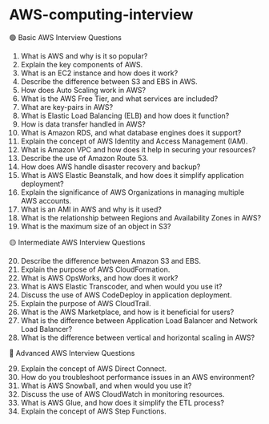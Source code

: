 # AWS-computing-interview

🟢 Basic AWS Interview Questions

1. What is AWS and why is it so popular?
2. Explain the key components of AWS.
3. What is an EC2 instance and how does it work?
4. Describe the difference between S3 and EBS in AWS.
5. How does Auto Scaling work in AWS?
6. What is the AWS Free Tier, and what services are included?
7. What are key-pairs in AWS?
8. What is Elastic Load Balancing (ELB) and how does it function?
9. How is data transfer handled in AWS?
10. What is Amazon RDS, and what database engines does it support?
11. Explain the concept of AWS Identity and Access Management (IAM).
12. What is Amazon VPC and how does it help in securing your resources?
13. Describe the use of Amazon Route 53.
14. How does AWS handle disaster recovery and backup?
15. What is AWS Elastic Beanstalk, and how does it simplify application deployment?
16. Explain the significance of AWS Organizations in managing multiple AWS accounts.
17. What is an AMI in AWS and why is it used?
18. What is the relationship between Regions and Availability Zones in AWS?
19. What is the maximum size of an object in S3?

🟡 Intermediate AWS Interview Questions

20. Describe the difference between Amazon S3 and EBS.
21. Explain the purpose of AWS CloudFormation.
22. What is AWS OpsWorks, and how does it work?
23. What is AWS Elastic Transcoder, and when would you use it?
24. Discuss the use of AWS CodeDeploy in application deployment.
25. Explain the purpose of AWS CloudTrail.
26. What is the AWS Marketplace, and how is it beneficial for users?
27. What is the difference between Application Load Balancer and Network Load Balancer?
28. What is the difference between vertical and horizontal scaling in AWS?

🔴 Advanced AWS Interview Questions

29. Explain the concept of AWS Direct Connect.
30. How do you troubleshoot performance issues in an AWS environment?
31. What is AWS Snowball, and when would you use it?
32. Discuss the use of AWS CloudWatch in monitoring resources.
33. What is AWS Glue, and how does it simplify the ETL process?
34. Explain the concept of AWS Step Functions.

